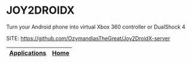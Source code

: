 # JOY2DROIDX
 
 Turn your Android phone into virtual Xbox 360 controller or DualShock 4
 
 SITE: https://github.com/OzymandiasTheGreat/Joy2DroidX-server

 | [Applications](https://portable-linux-apps.github.io/apps.html) | [Home](https://portable-linux-apps.github.io)
 | --- | --- |
